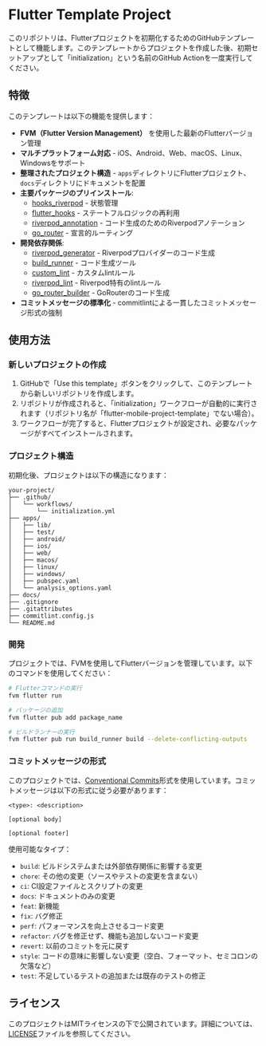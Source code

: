 # Flutter Template Project

このリポジトリは、Flutterプロジェクトを初期化するためのGitHubテンプレートとして機能します。このテンプレートからプロジェクトを作成した後、初期セットアップとして「initialization」という名前のGitHub Actionを一度実行してください。

## 特徴

このテンプレートは以下の機能を提供します：

- **FVM（Flutter Version Management）** を使用した最新のFlutterバージョン管理
- **マルチプラットフォーム対応** - iOS、Android、Web、macOS、Linux、Windowsをサポート
- **整理されたプロジェクト構造** - `apps`ディレクトリにFlutterプロジェクト、`docs`ディレクトリにドキュメントを配置
- **主要パッケージのプリインストール**:
  - [hooks_riverpod](https://pub.dev/packages/hooks_riverpod) - 状態管理
  - [flutter_hooks](https://pub.dev/packages/flutter_hooks) - ステートフルロジックの再利用
  - [riverpod_annotation](https://pub.dev/packages/riverpod_annotation) - コード生成のためのRiverpodアノテーション
  - [go_router](https://pub.dev/packages/go_router) - 宣言的ルーティング
- **開発依存関係**:
  - [riverpod_generator](https://pub.dev/packages/riverpod_generator) - Riverpodプロバイダーのコード生成
  - [build_runner](https://pub.dev/packages/build_runner) - コード生成ツール
  - [custom_lint](https://pub.dev/packages/custom_lint) - カスタムlintルール
  - [riverpod_lint](https://pub.dev/packages/riverpod_lint) - Riverpod特有のlintルール
  - [go_router_builder](https://pub.dev/packages/go_router_builder) - GoRouterのコード生成
- **コミットメッセージの標準化** - commitlintによる一貫したコミットメッセージ形式の強制

## 使用方法

### 新しいプロジェクトの作成

1. GitHubで「Use this template」ボタンをクリックして、このテンプレートから新しいリポジトリを作成します。
2. リポジトリが作成されると、「initialization」ワークフローが自動的に実行されます（リポジトリ名が「flutter-mobile-project-template」でない場合）。
3. ワークフローが完了すると、Flutterプロジェクトが設定され、必要なパッケージがすべてインストールされます。

### プロジェクト構造

初期化後、プロジェクトは以下の構造になります：

```
your-project/
├── .github/
│   └── workflows/
│       └── initialization.yml
├── apps/
│   ├── lib/
│   ├── test/
│   ├── android/
│   ├── ios/
│   ├── web/
│   ├── macos/
│   ├── linux/
│   ├── windows/
│   ├── pubspec.yaml
│   └── analysis_options.yaml
├── docs/
├── .gitignore
├── .gitattributes
├── commitlint.config.js
└── README.md
```

### 開発

プロジェクトでは、FVMを使用してFlutterバージョンを管理しています。以下のコマンドを使用してください：

```bash
# Flutterコマンドの実行
fvm flutter run

# パッケージの追加
fvm flutter pub add package_name

# ビルドランナーの実行
fvm flutter pub run build_runner build --delete-conflicting-outputs
```

### コミットメッセージの形式

このプロジェクトでは、[Conventional Commits](https://www.conventionalcommits.org/)形式を使用しています。コミットメッセージは以下の形式に従う必要があります：

```
<type>: <description>

[optional body]

[optional footer]
```

使用可能なタイプ：

- `build`: ビルドシステムまたは外部依存関係に影響する変更
- `chore`: その他の変更（ソースやテストの変更を含まない）
- `ci`: CI設定ファイルとスクリプトの変更
- `docs`: ドキュメントのみの変更
- `feat`: 新機能
- `fix`: バグ修正
- `perf`: パフォーマンスを向上させるコード変更
- `refactor`: バグを修正せず、機能も追加しないコード変更
- `revert`: 以前のコミットを元に戻す
- `style`: コードの意味に影響しない変更（空白、フォーマット、セミコロンの欠落など）
- `test`: 不足しているテストの追加または既存のテストの修正

## ライセンス

このプロジェクトはMITライセンスの下で公開されています。詳細については、[LICENSE](LICENSE)ファイルを参照してください。
